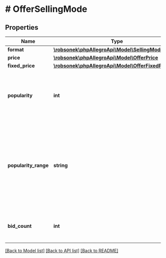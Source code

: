 # # OfferSellingMode

## Properties

Name | Type | Description | Notes
------------ | ------------- | ------------- | -------------
**format** | [**\robsonek\phpAllegroApi\Model\SellingModeFormat**](SellingModeFormat.md) |  | [optional]
**price** | [**\robsonek\phpAllegroApi\Model\OfferPrice**](OfferPrice.md) |  | [optional]
**fixed_price** | [**\robsonek\phpAllegroApi\Model\OfferFixedPrice**](OfferFixedPrice.md) |  | [optional]
**popularity** | **int** | Lower bound of popularity range of the offer for *BUY_NOW* selling format. | [optional]
**popularity_range** | **string** | Popularity ranges of the offer for *BUY_NOW* selling format. Possible values: 0, [1-5], [6-10], [11-20], [21-50], [51-100] and [101+] | [optional]
**bid_count** | **int** | Number of bidders for *AUCTION* selling format. | [optional]

[[Back to Model list]](../../README.md#models) [[Back to API list]](../../README.md#endpoints) [[Back to README]](../../README.md)
